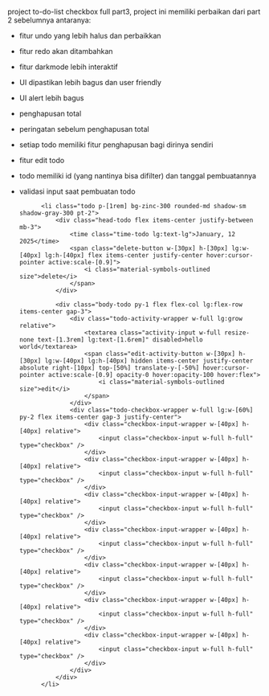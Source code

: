 project to-do-list checkbox full part3, project ini memiliki perbaikan dari part 2 sebelumnya
antaranya:
- fitur undo yang lebih halus dan perbaikkan
- fitur redo akan ditambahkan
- fitur darkmode lebih interaktif
- UI dipastikan lebih bagus dan user friendly
- UI alert lebih bagus
- penghapusan total
- peringatan sebelum penghapusan total
- setiap todo memiliki fitur penghapusan bagi dirinya sendiri
- fitur edit todo
- todo memiliki id (yang nantinya bisa difilter) dan tanggal pembuatannya
- validasi input saat pembuatan todo





			<li class="todo p-[1rem] bg-zinc-300 rounded-md shadow-sm shadow-gray-300 pt-2">
				<div class="head-todo flex items-center justify-between mb-3">
					<time class="time-todo lg:text-lg">January, 12 2025</time>
					<span class="delete-button w-[30px] h-[30px] lg:w-[40px] lg:h-[40px] flex items-center justify-center hover:cursor-pointer active:scale-[0.9]">
						<i class="material-symbols-outlined size">delete</i>
					</span>
				</div>

				<div class="body-todo py-1 flex flex-col lg:flex-row items-center gap-3">
					<div class="todo-activity-wrapper w-full lg:grow relative">
						<textarea class="activity-input w-full resize-none text-[1.3rem] lg:text-[1.6rem]" disabled>hello world</textarea>
						<span class="edit-activity-button w-[30px] h-[30px] lg:w-[40px] lg:h-[40px] hidden items-center justify-center absolute right-[10px] top-[50%] translate-y-[-50%] hover:cursor-pointer active:scale-[0.9] opacity-0 hover:opacity-100 hover:flex">
							<i class="material-symbols-outlined size">edit</i>
						</span>
					</div>
					<div class="todo-checkbox-wrapper w-full lg:w-[60%] py-2 flex items-center gap-3 justify-center">
						<div class="checkbox-input-wrapper w-[40px] h-[40px] relative">
							<input class="checkbox-input w-full h-full" type="checkbox" />
						</div>
						<div class="checkbox-input-wrapper w-[40px] h-[40px] relative">
							<input class="checkbox-input w-full h-full" type="checkbox" />
						</div>
						<div class="checkbox-input-wrapper w-[40px] h-[40px] relative">
							<input class="checkbox-input w-full h-full" type="checkbox" />
						</div>
						<div class="checkbox-input-wrapper w-[40px] h-[40px] relative">
							<input class="checkbox-input w-full h-full" type="checkbox" />
						</div>
						<div class="checkbox-input-wrapper w-[40px] h-[40px] relative">
							<input class="checkbox-input w-full h-full" type="checkbox" />
						</div>
						<div class="checkbox-input-wrapper w-[40px] h-[40px] relative">
							<input class="checkbox-input w-full h-full" type="checkbox" />
						</div>
						<div class="checkbox-input-wrapper w-[40px] h-[40px] relative">
							<input class="checkbox-input w-full h-full" type="checkbox" />
						</div>
					</div>
				</div>
			</li>